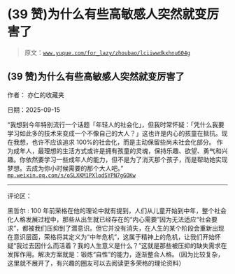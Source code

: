 # (39 赞)为什么有些高敏感人突然就变厉害了

> 原文：[`www.yuque.com/for_lazy/zhoubao/lciiwwdkxhnu604g`](https://www.yuque.com/for_lazy/zhoubao/lciiwwdkxhnu604g)

## (39 赞)为什么有些高敏感人突然就变厉害了

作者： 亦仁的收藏夹

日期：2025-09-15

“我想到今年特别流行一个话题「年轻人的社会化」，但我时常怀疑：「凭什么我要学习如此多的技术来变成一个不像自己的大人？」这也许是内心的孩童在抵抗。现在我想，也许不应该追求 100%的社会化，而是主动保留些尚未社会化部分。
作为成年人，最理想的生活方式或许是拥有孩童的灵魂，保持乐趣、欲望、勇气和兴趣。你依然要学习一些成年人的能力，但不是为了消灭那个孩子，而是帮助她实现梦想。去成为你小时候需要的那个大人吧。” [`mp.weixin.qq.com/s/oSLXKM1PXlodSYPN7gGOKw`](https://mp.weixin.qq.com/s/oSLXKM1PXlodSYPN7gGOKw)

* * *

评论区：

黑哲尔 : 100
年前荣格在他的理论中就有提到，人们从儿童开始到中年，整个社会化人格发展过程中，那些从出生就已经存在的“内心需要”因为无法适应“社会要求”，都被我们压抑到了潜意识。但它并没有消失，在人生的某个阶段会重新出现在意识层面，荣格将其定义为“中年危机”，这属于精神上的危机，让我们开始怀疑“我过去因什么而活着？我的人生意义是什么？”这就是那些被压抑的缺失需求在发挥作用。解决方案就是：锻炼“自性”的能力，逐渐整合人格。（因为比较复杂，这里就不展开了，有兴趣的圈友可以去阅读更多荣格的理论资料）